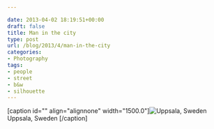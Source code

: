 ```yaml
---

date: 2013-04-02 18:19:51+00:00
draft: false
title: Man in the city
type: post
url: /blog/2013/4/man-in-the-city
categories:
- Photography
tags:
- people
- street
- b&w
- silhouette
---
```


[caption id="" align="alignnone" width="1500.0"]![ Uppsala, Sweden ](/images/2013-04-02-20134man-in-the-city/20130402-R0010121.jpg)
 Uppsala, Sweden [/caption]
